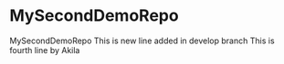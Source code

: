 # MySecondDemoRepo
MySecondDemoRepo
This is new line added in develop branch
This is fourth line by Akila